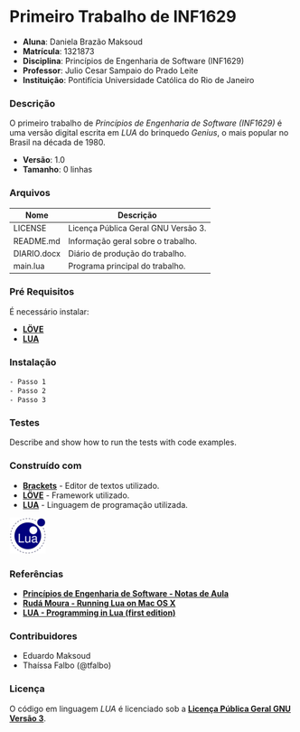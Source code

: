 # Primeiro Trabalho de INF1629 #
- **Aluna**: Daniela Brazão Maksoud
- **Matrícula**: 1321873
- **Disciplina**: Princípios de Engenharia de Software (INF1629)
- **Professor**: Julio Cesar Sampaio do Prado Leite
- **Instituição**: Pontifícia Universidade Católica do Rio de Janeiro

### Descrição ###
O primeiro trabalho de *Princípios de Engenharia de Software (INF1629)* é uma versão digital escrita em *LUA* do brinquedo *Genius*, o mais popular no Brasil na década de 1980.

- **Versão**: 1.0
- **Tamanho**: 0 linhas

### Arquivos ###

Nome | Descrição
------------ | -------------
LICENSE | Licença Pública Geral GNU Versão 3.
README.md | Informação geral sobre o trabalho.
DIARIO.docx | Diário de produção do trabalho.
main.lua | Programa principal do trabalho.

### Pré Requisitos ###

É necessário instalar: 
- **[LÖVE](https://love2d.org/)**
- **[LUA](http://lua-users.org/)**

### Instalação ###

	- Passo 1
	- Passo 2
	- Passo 3

### Testes ###
Describe and show how to run the tests with code examples.

### Construído com ###
- **[Brackets](http://brackets.io/)** - Editor de textos utilizado.
- **[LÖVE](https://love2d.org/)** - Framework utilizado.
- **[LUA](http://lua-users.org/)** - Linguagem de programação utilizada.

[![Powered by LUA](https://github.com/danielabrazao/INF1629PrimeiroTrabalho/blob/master/Lua-Logo_64x64.png?raw=true)](https://www.lua.org/)

### Referências ###
- **[Princípios de Engenharia de Software - Notas de Aula](https://pes2006.wordpress.com/)**
- **[Rudá Moura - Running Lua on Mac OS X](http://rudamoura.com/luaonmacosx.html)**
- **[LUA - Programming in Lua (first edition)](http://www.lua.org/pil/contents.html)**

### Contribuidores ###
- Eduardo Maksoud
- Thaíssa Falbo (@tfalbo)

### Licença ###
O código em linguagem *LUA* é licenciado sob a **[Licença Pública Geral GNU Versão 3](http://www.gnu.org/licenses/gpl-3.0.html)**.


